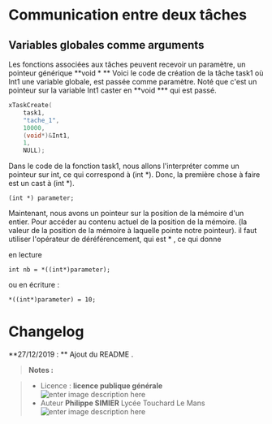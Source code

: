 ﻿# Communication entre deux tâches
## Variables globales comme arguments
Les fonctions associées aux tâches peuvent recevoir un paramètre, un pointeur générique **void * **
Voici le code  de création de la tâche task1 où Int1  une variable globale, est passée comme paramètre. Noté que c'est un pointeur sur la variable Int1 caster en **void *** qui est passé.
```c
xTaskCreate(
    task1,                
    "tache_1",            
    10000,                
    (void*)&Int1,         
    1,                    
    NULL);                
```

Dans le code de la fonction task1, nous allons l'interpréter comme un pointeur sur int, ce qui correspond à (int *).
Donc, la première chose à faire est un cast à (int *).


    (int *) parameter;


Maintenant, nous avons un pointeur sur la position de la mémoire d'un entier. Pour accéder au contenu actuel de la position de la mémoire. (la valeur de la position de la mémoire à laquelle pointe notre pointeur). il faut utiliser l'opérateur de déréférencement, qui est * , ce qui donne 

en lecture

    int nb = *((int*)parameter);

ou en écriture :

    *((int*)parameter) = 10; 

# Changelog

**27/12/2019 : ** Ajout du README . 

> **Notes :**


> - Licence : **licence publique générale** ![enter image description here](https://img.shields.io/badge/licence-GPL-green.svg)
> - Auteur **Philippe SIMIER** Lycée Touchard Le Mans
>  ![enter image description here](https://img.shields.io/badge/built-passing-green.svg)
<!-- TOOLBOX 

Génération des badges : https://shields.io/
Génération de ce fichier : https://stackedit.io/editor#


